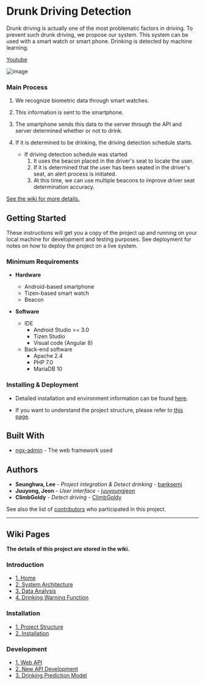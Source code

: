# Drunk Driving Detection

Drunk driving is actually one of the most problematic factors in driving. To prevent such drunk driving, we propose our system. This system can be used with a smart watch or smart phone. Drinking is detected by machine learning.

[Youtube](https://www.youtube.com/watch?v=5ZGmV9MxrMA&feature=youtu.be)

![image](https://user-images.githubusercontent.com/17453822/85755512-fab64900-b748-11ea-8ef3-b28b8f762d48.png)


### Main Process 

1. We recognize biometric data through smart watches.

1. This information is sent to the smartphone.

1. The smartphone sends this data to the server through the API and server determined whether or not to drink.

1. If it is determined to be drinking, the driving detection schedule starts.
    - If driving detection schedule was started
        1. It uses the beacon placed in the driver's seat to locate the user.
        1. If it is determined that the user has been seated in the driver's seat, an alert process is initiated.
        1. At this time, we can use multiple beacons to improve driver seat determination accuracy.
        
<a href="https://github.com/banksemi/drunk-driving-detection/wiki">See the wiki for more details.</a>

## Getting Started

These instructions will get you a copy of the project up and running on your local machine for development and testing purposes. See deployment for notes on how to deploy the project on a live system.

### Minimum Requirements

- **Hardware**
    - Android-based smartphone
    - Tizen-based smart watch
    - Beacon

- **Software**
    - IDE
        - Android Studio >= 3.0
        - Tizen Studio
        - Visual code (Angular 8)
    - Back-end software
        - Apache 2.4
        - PHP 7.0
        - MariaDB 10

### Installing & Deployment
- Detailed installation and environment information can be found [here](https://github.com/banksemi/drunk-driving-detection/wiki/Installation).

- If you want to understand the project structure, please refer to [this page](https://github.com/banksemi/drunk-driving-detection/wiki/Project-Structure).

## Built With

* [ngx-admin](https://github.com/akveo/ngx-admin/) - The web framework used


## Authors

* **Seunghwa, Lee** - *Project integration & Detect drinking* - [banksemi](https://github.com/banksemi)
* **Juuyong, Jeon** - *User interface* - [juuyoungjeon](https://github.com/juuyoungjeon)
* **ClimbGoldy** - *Detect driving* - [ClimbGoldy](https://github.com/ClimbGoldy)

See also the list of [contributors](https://github.com/banksemi/drunk-driving-detection/contributors) who participated in this project.


-------------
## Wiki Pages

**The details of this project are stored in the wiki.**


<h3>Introduction</h3>
<ul>
<li><a href="https://github.com/banksemi/drunk-driving-detection/wiki/">1. Home</a></li>
<li><a href="https://github.com/banksemi/drunk-driving-detection/wiki/System-Architecture">2. System Architecture</a></li>
<li><a href="https://github.com/banksemi/drunk-driving-detection/wiki/Data-Analysis">3. Data Analysis</a></li>
<li><a href="https://github.com/banksemi/drunk-driving-detection/wiki/Drinking-Warning-Function">4. Drinking Warning Function</a></li>
</ul>


<h3>Installation</h3>
<ul>

<li><a href="https://github.com/banksemi/drunk-driving-detection/wiki/Project-Structure">1. Project Structure</a></li>
<li><a href="https://github.com/banksemi/drunk-driving-detection/wiki/Installation">2. Installation</a></li>
</ul>

<h3>Development</h3>
<ul>
<li><a href="https://github.com/banksemi/drunk-driving-detection/wiki/API-List">1. Web API</a></li>
<li><a href="https://github.com/banksemi/drunk-driving-detection/wiki/New-API-Development">2. New API Development</a></li>
<li><a href="https://github.com/banksemi/drunk-driving-detection/wiki/Drinking-Prediction-Model">3. Drinking Prediction Model</a></li>
</ul>
